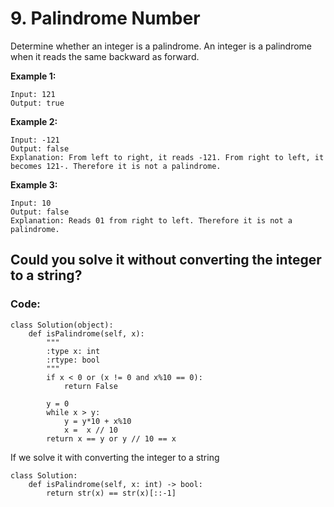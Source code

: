 # 9. Palindrome Number

Determine whether an integer is a palindrome. An integer is a palindrome when it reads the same backward as forward.

**Example 1:**

```text
Input: 121
Output: true
```

**Example 2:**

```text
Input: -121
Output: false
Explanation: From left to right, it reads -121. From right to left, it becomes 121-. Therefore it is not a palindrome.
```

**Example 3:**

```text
Input: 10
Output: false
Explanation: Reads 01 from right to left. Therefore it is not a palindrome.
```

## Could you solve it without converting the integer to a string?

### Code:

```text
class Solution(object):
    def isPalindrome(self, x):
        """
        :type x: int
        :rtype: bool
        """
        if x < 0 or (x != 0 and x%10 == 0):
            return False

        y = 0
        while x > y:
            y = y*10 + x%10
            x =  x // 10
        return x == y or y // 10 == x
```

If we solve it with converting the integer to a string

```text
class Solution:
    def isPalindrome(self, x: int) -> bool:
        return str(x) == str(x)[::-1]
```

